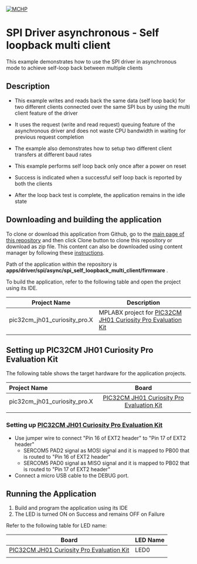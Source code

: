 [![MCHP](https://www.microchip.com/ResourcePackages/Microchip/assets/dist/images/logo.png)](https://www.microchip.com)

# SPI Driver asynchronous - Self loopback multi client

This example demonstrates how to use the SPI driver in asynchronous mode to achieve self-loop back between multiple clients

## Description

- This example writes and reads back the same data (self loop back) for two different clients connected over the same SPI bus by using the multi client feature of the driver

- It uses the request (write and read request) queuing feature of the asynchronous driver and does not waste CPU bandwidth in waiting for previous request completion

- The example also demonstrates how to setup two different client transfers at different baud rates

- This example performs self loop back only once after a power on reset
- Success is indicated when a successful self loop back is reported by both the clients
- After the loop back test is complete, the application remains in the idle state

## Downloading and building the application

To clone or download this application from Github, go to the [main page of this repository](https://github.com/Microchip-MPLAB-Harmony/core_apps_pic32cm_jh00_jh01) and then click Clone button to clone this repository or download as zip file.
This content can also be downloaded using content manager by following these [instructions](https://github.com/Microchip-MPLAB-Harmony/contentmanager/wiki).

Path of the application within the repository is **apps/driver/spi/async/spi_self_loopback_multi_client/firmware** .

To build the application, refer to the following table and open the project using its IDE.

| Project Name      | Description                                    |
| ----------------- | ---------------------------------------------- |
| pic32cm_jh01_curiosity_pro.X | MPLABX project for [PIC32CM JH01 Curiosity Pro Evaluation Kit](https://www.microchip.com/DevelopmentTools/ProductDetails/) |
|||

## Setting up PIC32CM JH01 Curiosity Pro Evaluation Kit

The following table shows the target hardware for the application projects.

| Project Name| Board|
|:---------|:---------:|
| pic32cm_jh01_curiosity_pro.X | [PIC32CM JH01 Curiosity Pro Evaluation Kit](https://www.microchip.com/DevelopmentTools/ProductDetails/) |
|||

### Setting up [PIC32CM JH01 Curiosity Pro Evaluation Kit](https://www.microchip.com/DevelopmentTools/ProductDetails/)

- Use jumper wire to connect "Pin 16 of EXT2 header" to "Pin 17 of EXT2 header"
  - SERCOM5 PAD2 signal as MOSI signal and it is mapped to PB00 that is routed to "Pin 16 of EXT2 header"
  - SERCOM5 PAD0 signal as MISO signal and it is mapped to PB02 that is routed to "Pin 17 of EXT2 header" 
- Connect a micro USB cable to the DEBUG port.


## Running the Application

1. Build and program the application using its IDE
2. The LED is turned ON on Success and remains OFF on Failure 

Refer to the following table for LED name:

| Board | LED Name |
| ----- | -------- |
|  [PIC32CM JH01 Curiosity Pro Evaluation Kit](https://www.microchip.com/DevelopmentTools/ProductDetails/) | LED0 |
|||
